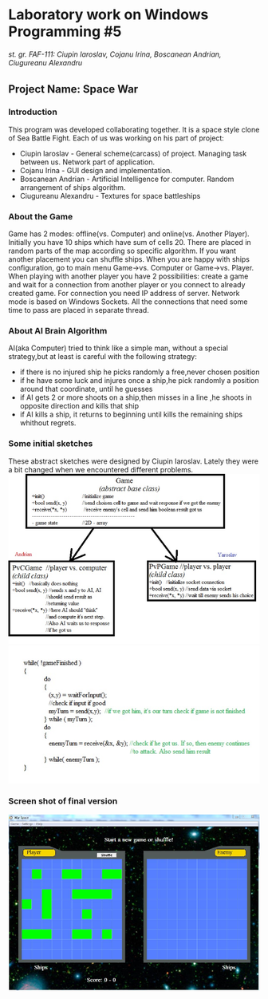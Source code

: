 # Laboratory  work on Windows Programming #5
###### st. gr. FAF-111: Ciupin Iaroslav, Cojanu Irina, Boscanean Andrian, Ciugureanu Alexandru


## Project Name: Space War

### Introduction
This program was developed collaborating together. It is a space style clone of Sea Battle Fight. Each of us was working on his part of project:
	
* Ciupin Iaroslav - General scheme(carcass) of project. Managing task between us. Network part of application.
* Cojanu Irina - GUI design and implementation. 
* Boscanean Andrian - Artificial Intelligence for computer. Random arrangement  of ships algorithm.
* Ciugureanu Alexandru - Textures for space battleships

### About the Game
Game has 2 modes: offline(vs. Computer) and online(vs. Another Player). Initially you have 10 ships which have sum of cells 20. There are placed in random parts of the map according so specific algorithm. If you want another placement you can shuffle ships. When you are happy with ships configuration, go to main menu Game->vs. Computer or Game->vs. Player. When playing with another player you have 2 possibilities: create a game and wait for a connection from another player or you connect to already created game. For connection you need IP address of server. Network mode is based on Windows Sockets. All the connections that need some time to pass are placed in separate thread.

### About AI Brain Algorithm
AI(aka Computer) tried to think like a simple man, without a special strategy,but at least is careful with the following strategy:
* if there is no injured ship he picks randomly a free,never chosen position
* if he have some luck and  injures once a ship,he pick randomly a position around that coordinate, until he guesses
* if AI gets 2 or more shoots on a ship,then misses in a line ,he shoots in opposite direction and kills that ship
* if AI kills a ship, it returns to beginning until kills the remaining ships
whithout regrets.


### Some initial sketches
These abstract sketches were designed by Ciupin Iaroslav. Lately they were a bit changed when we encountered different problems.
![Conceptual scheme](Scheme.jpg)
![Pseudocode](Base_pseudocode.jpg)


### Screen shot of final version
![Screenshot](Screenshot.jpg)
